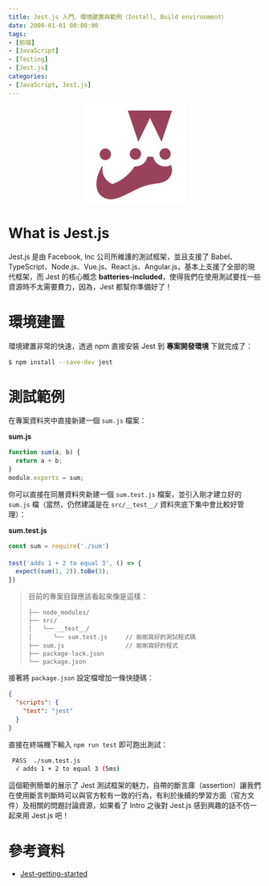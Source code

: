 ```yaml
---
title: Jest.js 入門、環境建置與範例（Install, Build environment）
date: 2000-01-01 00:00:00
tags:
- [前端]
- [JavaScript]
- [Testing]
- [Jest.js]
categories: 
- [JavaScript, Jest.js]
---
```


<div style="display:flex;justify-content:center;">
  <img style="object-fit:cover;" src='/images/Jest/jest-logo.png' width='200px' height='200px' />
</div>

# What is Jest.js
Jest.js 是由 Facebook, Inc 公司所維護的測試框架，並且支援了 Babel、TypeScript、Node.js、Vue.js、React.js、Angular.js，基本上支援了全部的現代框架，而 Jest 的核心概念 **batteries-included**，使得我們在使用測試要找一些資源時不太需要費力，因為，Jest 都幫你準備好了！

# 環境建置
環境建置非常的快速，透過 npm 直接安裝 Jest 到 **專案開發環境** 下就完成了：
```bash
$ npm install --save-dev jest
```

# 測試範例
在專案資料夾中直接新建一個 `sum.js` 檔案：

**sum.js**
```javascript
function sum(a, b) {
  return a + b;
}
module.exports = sum;
```

你可以直接在同層資料夾新建一個 `sum.test.js` 檔案，並引入剛才建立好的 `sum.js` 檔（當然，仍然建議是在 `src/__test__/` 資料夾底下集中會比較好管理）：

**sum.test.js**
```javascript
const sum = require('./sum')

test('adds 1 + 2 to equal 3', () => {
  expect(sum(1, 2)).toBe(3);
})
```

> 目前的專案目錄應該看起來像是這樣：
> ```
> ├── node_modules/
> ├── src/
> │   └── __test__/
> │      └── sum.test.js     // 剛剛寫好的測試程式碼
> ├── sum.js                 // 剛剛寫好的程式
> ├── package-lock.json
> └── package.json
> ```

接著將 `package.json` 設定檔增加一條快捷碼：

```json
{
  "scripts": {
    "test": "jest"
  }
}
```

直接在終端機下輸入 `npm run test` 即可跑出測試：

```bash
 PASS  ./sum.test.js
  √ adds 1 + 2 to equal 3 (5ms)
```

這個範例簡單的展示了 Jest 測試框架的魅力，自帶的斷言庫（assertion）讓我們在使用斷言判斷時可以與官方較有一致的行為，有利於後續的學習方面（官方文件）及相關的問題討論資源，如果看了 Intro 之後對 Jest.js 感到興趣的話不仿一起來用 Jest.js 吧！

# 參考資料

- [Jest-getting-started](https://jestjs.io/docs/en/getting-started)